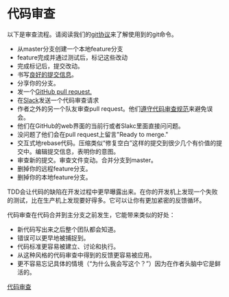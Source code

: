 # 代码审查

以下是审查流程。请阅读我们的[git协议](https://github.com/thoughtbot/guides/tree/master/protocol)来了解使用到的git命令。

- 从master分支创建一个本地feature分支
- feature完成并通过测试后，标记这些改动
- 完成标记后，提交改动。
- 书写[良好的提交信息](http://robots.thoughtbot.com/5-useful-tips-for-a-better-commit-message)。
- 分享你的分支。
- 发一个[GitHub pull request.](https://help.github.com/articles/using-pull-requests/)
- 在[Slack](https://slack.com/)发送一个代码审查请求
- 作者之外的另一个队友审查pull request。他们[遵守代码审查规范](https://github.com/thoughtbot/guides/blob/master/code-review)来避免误会。
- 他们在GitHub的web界面的当前行或者Slakc里面直接问问题。
- 没问题了他们会在pull request上留言"Ready to merge."
- 交互式地rebase代码。压缩类似“修复空白”这样的提交到很少几个有价值的提交中。编辑提交信息，表明你的意图。
- 审查新的提交。审查文件变动。合并分支到master。
- 删掉你的远程feature分支。
- 删掉你的本地feature分支。

TDD会让代码的缺陷在开发过程中更早曝露出来。在你的开发机上发现一个失败的测试，比在生产机上发现要好得多。它可以让你有更加紧密的反馈循环。

代码审查在代码合并到主分支之前发生，它能带来类似的好处：

- 新代码写出来之后整个团队都会知道。
- 错误可以更早地被捕捉到。
- 代码标准更容易被建立、讨论和执行。
- 从这种风格的代码审查中得到的反馈更容易被应用。
- 更不容易忘记具体的情境（“为什么我会写这个？”）因为在作者头脑中它是鲜活的。

[代码审查](https://thoughtbot.com/playbook/developing/code-reviews)
